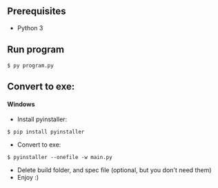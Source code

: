 ## Prerequisites
* Python 3


## Run program
```
$ py program.py
```

## Convert to exe:
#### Windows
* Install pyinstaller: 
```
$ pip install pyinstaller
```
* Convert to exe:
```
$ pyinstaller --onefile -w main.py
```
* Delete build folder, and spec file (optional, but you don't need them)
* Enjoy :)
